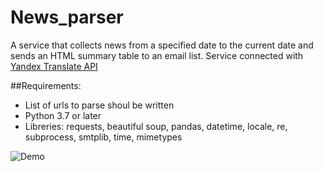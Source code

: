 # News_parser
A service that collects news from a specified date to the current date and sends an HTML summary table to an email list. 
Service connected with [Yandex Translate API](https://cloud.yandex.ru/docs/translate/operations/translate) 

##Requirements:
* List of urls to parse shoul be written
* Python 3.7 or later
* Libreries:  requests, beautiful soup, pandas, datetime, locale, re, subprocess, smtplib, time, mimetypes

![Demo](https://disk.yandex.ru/d/771As93ZYDB4vg "Орк")

